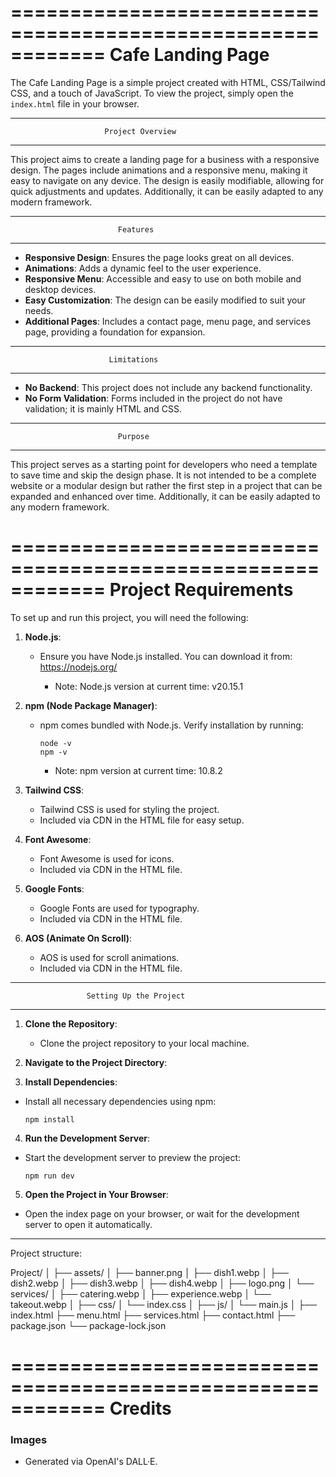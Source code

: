============================================================
                         Cafe Landing Page
============================================================

The Cafe Landing Page is a simple project created with HTML, 
CSS/Tailwind CSS, and a touch of JavaScript. To view the 
project, simply open the `index.html` file in your browser.

------------------------------------------------------------
                         Project Overview
------------------------------------------------------------

This project aims to create a landing page for a business 
with a responsive design. The pages include animations and 
a responsive menu, making it easy to navigate on any device. 
The design is easily modifiable, allowing for quick adjustments 
and updates. Additionally, it can be easily adapted to any 
modern framework.

------------------------------------------------------------
                            Features
------------------------------------------------------------

- **Responsive Design**: Ensures the page looks great on 
  all devices.
- **Animations**: Adds a dynamic feel to the user experience.
- **Responsive Menu**: Accessible and easy to use on both 
  mobile and desktop devices.
- **Easy Customization**: The design can be easily modified 
  to suit your needs.
- **Additional Pages**: Includes a contact page, menu page, 
  and services page, providing a foundation for expansion.

------------------------------------------------------------
                          Limitations
------------------------------------------------------------

- **No Backend**: This project does not include any backend 
  functionality.
- **No Form Validation**: Forms included in the project do 
  not have validation; it is mainly HTML and CSS.

------------------------------------------------------------
                            Purpose
------------------------------------------------------------

This project serves as a starting point for developers who 
need a template to save time and skip the design phase. It 
is not intended to be a complete website or a modular design 
but rather the first step in a project that can be expanded 
and enhanced over time. Additionally, it can be easily adapted 
to any modern framework.

============================================================
                         Project Requirements
============================================================

To set up and run this project, you will need the following:

1. **Node.js**: 
   - Ensure you have Node.js installed. You can download it from:
     https://nodejs.org/

     - Note: Node.js version at current time: v20.15.1

2. **npm (Node Package Manager)**:
   - npm comes bundled with Node.js. Verify installation by running:
     ```
     node -v
     npm -v
     ```
     - Note: npm version at current time: 10.8.2

3. **Tailwind CSS**:
   - Tailwind CSS is used for styling the project.
   - Included via CDN in the HTML file for easy setup.

4. **Font Awesome**:
   - Font Awesome is used for icons.
   - Included via CDN in the HTML file.

5. **Google Fonts**:
   - Google Fonts are used for typography.
   - Included via CDN in the HTML file.

6. **AOS (Animate On Scroll)**:
   - AOS is used for scroll animations.
   - Included via CDN in the HTML file.

------------------------------------------------------------
                     Setting Up the Project
------------------------------------------------------------

1. **Clone the Repository**:
   - Clone the project repository to your local machine.

2. **Navigate to the Project Directory**:

3. **Install Dependencies**:
- Install all necessary dependencies using npm:
  ```
  npm install
  ```

4. **Run the Development Server**:
- Start the development server to preview the project:
  ```
  npm run dev
  ```

5. **Open the Project in Your Browser**:
- Open the index page on your browser, or wait for the development server to open it automatically.

------------------------------------------------------------
Project structure:

Project/
│
├── assets/
│   ├── banner.png
│   ├── dish1.webp
│   ├── dish2.webp
│   ├── dish3.webp
│   ├── dish4.webp
│   ├── logo.png
│   └── services/
│       ├── catering.webp
│       ├── experience.webp
│       └── takeout.webp
│
├── css/
│   └── index.css
│
├── js/
│   └── main.js
│
├── index.html
├── menu.html
├── services.html
├── contact.html
├── package.json
└── package-lock.json




============================================================
                        Credits
============================================================

### Images
- Generated via OpenAI's DALL·E.
